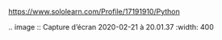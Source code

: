https://www.sololearn.com/Profile/17191910/Python

.. image :: Capture d’écran 2020-02-21 à 20.01.37
    :width: 400